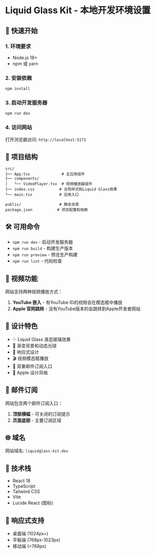 # Liquid Glass Kit - 本地开发环境设置

## 🚀 快速开始

### 1. 环境要求
- Node.js 18+ 
- npm 或 yarn

### 2. 安装依赖
```bash
npm install
```

### 3. 启动开发服务器
```bash
npm run dev
```

### 4. 访问网站
打开浏览器访问: `http://localhost:5173`

## 📁 项目结构
```
src/
├── App.tsx              # 主应用组件
├── components/
│   └── VideoPlayer.tsx  # 视频播放器组件
├── index.css           # 全局样式和Liquid Glass效果
└── main.tsx            # 应用入口

public/                 # 静态资源
package.json           # 项目配置和依赖
```

## 🛠️ 可用命令

- `npm run dev` - 启动开发服务器
- `npm run build` - 构建生产版本
- `npm run preview` - 预览生产构建
- `npm run lint` - 代码检查

## 🎥 视频功能

网站支持两种视频播放方式：
1. **YouTube 嵌入** - 有YouTube ID的视频会在模态框中播放
2. **Apple 官网跳转** - 没有YouTube版本的会跳转到Apple开发者网站

## 🎨 设计特色

- ✨ Liquid Glass 液态玻璃效果
- 🌈 渐变背景和动态光球
- 📱 响应式设计
- 🎬 视频模态框播放
- 📧 双重邮件订阅入口
- 🍎 Apple 设计风格

## 📧 邮件订阅

网站包含两个邮件订阅入口：
1. **顶部横幅** - 可关闭的订阅提示
2. **页面底部** - 主要订阅区域

## 🌐 域名

网站域名: `liquidglass-kit.dev`

## 🔧 技术栈

- React 18
- TypeScript
- Tailwind CSS
- Vite
- Lucide React (图标)

## 📱 响应式支持

- 桌面端 (1024px+)
- 平板端 (768px-1023px) 
- 移动端 (<768px)